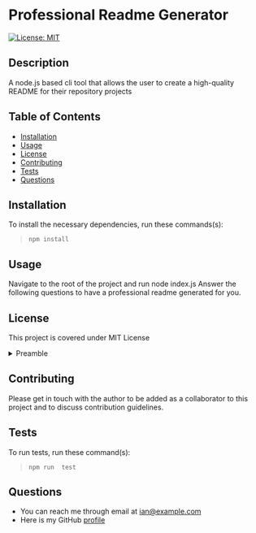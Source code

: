 # Professional Readme Generator

  [![License: MIT](https://img.shields.io/badge/License-MIT-yellow.svg)](https://opensource.org/licenses/MIT)

  ## Description
  A node.js based cli tool that allows the user to create a high-quality README for their repository projects

  ## Table of Contents
  * [Installation](#installation)
  * [Usage](#usage)
  * [License](#license)
  * [Contributing](#contributing)
  * [Tests](#tests)
  * [Questions](#questions)

  ## Installation
  To install the necessary dependencies, run these commands(s):
  > ```npm install```


  ## Usage
  Navigate to the root of the project and run node index.js Answer the following questions to have a professional readme generated for you.

  ## License
  
This project is covered under MIT License

<details>
  <summary>
    Preamble
  </summary>

Copyright (c) 2024 Ian Hart


Permission is hereby granted, free of charge, to any person obtaining a copy
of this software and associated documentation files (the "Software"), to deal
in the Software without restriction, including without limitation the rights
to use, copy, modify, merge, publish, distribute, sublicense, and/or sell
copies of the Software, and to permit persons to whom the Software is
furnished to do so, subject to the following conditions:

The above copyright notice and this permission notice shall be included in all
copies or substantial portions of the Software.

THE SOFTWARE IS PROVIDED "AS IS", WITHOUT WARRANTY OF ANY KIND, EXPRESS OR
IMPLIED, INCLUDING BUT NOT LIMITED TO THE WARRANTIES OF MERCHANTABILITY,
FITNESS FOR A PARTICULAR PURPOSE AND NONINFRINGEMENT. IN NO EVENT SHALL THE
AUTHORS OR COPYRIGHT HOLDERS BE LIABLE FOR ANY CLAIM, DAMAGES OR OTHER
LIABILITY, WHETHER IN AN ACTION OF CONTRACT, TORT OR OTHERWISE, ARISING FROM,
OUT OF OR IN CONNECTION WITH THE SOFTWARE OR THE USE OR OTHER DEALINGS IN THE
SOFTWARE.



</details>


  ## Contributing
  Please get in touch with the author to be added as a collaborator to this project and to discuss contribution guidelines.

  ## Tests
  To run tests, run these command(s):

  > ```npm run  test```

  ## Questions
  * You can reach me through email at ian@example.com
  * Here is my GitHub [profile](https://github.com/ianahart)

